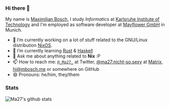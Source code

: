 ### Hi there 👋

My name is [Maximilian Bosch](https://mbosch.me/), I study *Informatics* at [Karlsruhe Institute of Technology](https://www.kit.edu/) and I'm employed
as software developer at [Mayflower GmbH](https://mayflower.de/) in Munich.

- 🔭 I’m currently working on a lot of stuff related to the GNU/Linux distribution [NixOS](https://nixos.org/).
- 🌱 I’m currently learning [Rust](https://www.rust-lang.org/) & [Haskell](https://www.haskell.org/)
- 💬 Ask me about anything related to **Nix** :P
- 📫 How to reach me: [`@_Ma27_`](https://twitter.com/_Ma27_) at Twitter, [@ma27:nicht-so.sexy](https://matrix.to/#/@ma27:nicht-so.sexy) at [Matrix](https://matrix.org/), hi@mbosch.me or somewhere on GitHub
- 😄 Pronouns: he/him, they/them

### Stats

![Ma27's github stats](https://github-readme-stats.vercel.app/api?username=Ma27)

